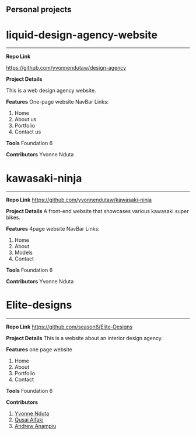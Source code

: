 

## Personal projects 


# liquid-design-agency-website
____________________

**Repo Link**

https://github.com/yvonnendutaw/design-agency

**Project Details**

This is a web design agency website.


**Features**
One-page website
NavBar Links: 
 1. Home 
 2. About us
 3. Portfolio
 4. Contact us

**Tools**
Foundation 6

**Contributors**
 Yvonne Nduta
 
 
# kawasaki-ninja
_________________

**Repo Link**
https://github.com/yvonnendutaw/kawasaki-ninja

**Project Details**
A front-end website that showcases various kawasaki super bikes.


**Features**
4page website
NavBar Links: 
 1. Home 
 2. About
 3. Models
 4. Contact

**Tools**
Foundation 6

**Contributors**
Yvonne Nduta
 
 
# Elite-designs
_________________

**Repo Link**
https://github.com/season6/Elite-Designs

**Project Details**
This is a website about an interior design agency.


**Features**
one page website
 1. Home 
 2. About
 3. Portfolio
 4. Contact


**Tools**
Foundation 6


**Contributors**
 1. [Yvonne Nduta](https://github.com/yvonnendutaw)
 2. [Qusai Alfaki](https://github.com/syntaxSizer)
 3. [Andrew Anampiu](https://github.com/anampiu)
